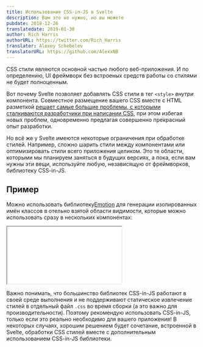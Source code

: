 ```yaml
---
title: Использование CSS-in-JS в Svelte
description: Вам это не нужно, но вы можете
pubdate: 2018-12-26
translatedate: 2019-01-30
author: Rich Harris
authorURL: https://twitter.com/Rich_Harris
translator: Alexey Schebelev
translatorURL: https://github.com/AlexxNB
---
```


CSS стили являются основной частью любого веб-приложения. И по определению, UI фреймворк без встроеных средств работы со стилями не будет полноценным.

Вот почему Svelte позволяет добавлять CSS стили в тег `<style>` *внутри* компонента. Совместное размещение вашего CSS вместе с HTML разметкой [решает самые большие проблемы, с которыми сталкиваются разработчики при написании CSS](/blog/the-zen-of-just-writing-css), при этом избегая новых проблем, одновременно предлагая совершенно прекрасный опыт разработки.

Но всё же у Svelte имеются некоторые ограничения при обработке стилей. Например, сложно шарить стили между компонентами или оптимизировать стили всего приложения целиком. Это те области, которыми мы планируем заняться в будущих версиях, а пока, если вам нужны эти вещи, используйте любую, независящую от фреймворков, библиотеку CSS-in-JS.


## Пример

Можно использовать библиотеку[Emotion](https://emotion.sh) для генерации изолированных имён классов в отельно взятой области видимости, которые можно использовать сразу в нескольких компонентах:

<iframe
	title="Пример Emotion"
	src="/repl/embed?gist=ad495ff5ba9ceefe5984fe62c1f15e19"
	scrolling="no"
></iframe>

Важно понимать, что большинство библиотек CSS-in-JS работают в своей среде выполнения и не поддерживают статическое извлечение стилей в отдельный файл <code>.css</code> во время сборки (а это важно для производительности). Поэтому рекомендую использовать CSS-in-JS, только если это реально необходимо для вашего приложения!
В некоторых случаях, хорошим решением будет сочетание, встроенной в Svelte, обработки CSS стилей вместе с дополнительным использованием CSS-in-JS библиотеки.

